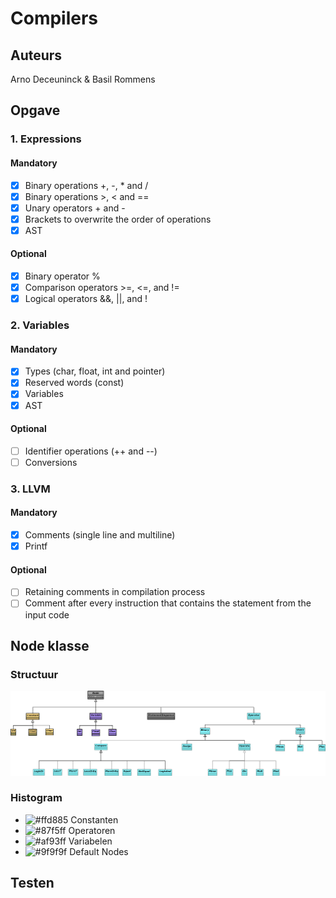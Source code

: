# Compilers
## Auteurs
Arno Deceuninck & Basil Rommens
## Opgave
### 1. Expressions
#### Mandatory
- [x] Binary operations +, -, * and /
- [x] Binary operations >, < and ==
- [x] Unary operators + and -
- [x] Brackets to overwrite the order of operations
- [x] AST
#### Optional
- [x] Binary operator %
- [x] Comparison operators >=, <=, and !=
- [x] Logical operators &&, ||, and !
### 2. Variables
#### Mandatory
- [x] Types (char, float, int and pointer)
- [x] Reserved words (const)
- [x] Variables
- [x] AST
#### Optional
- [ ] Identifier operations (++ and --)
- [ ] Conversions
### 3. LLVM
#### Mandatory
- [x] Comments (single line and multiline)
- [x] Printf
#### Optional
- [ ] Retaining comments in compilation process
- [ ] Comment after every instruction that contains the statement from the input code

## Node klasse
### Structuur
![alt text](doc/NodeClass.png)

### Histogram
- ![#ffd885](https://placehold.it/15/ffd885/000000?text=+) Constanten
- ![#87f5ff](https://placehold.it/15/87f5ff/000000?text=+) Operatoren
- ![#af93ff](https://placehold.it/15/af93ff/000000?text=+) Variabelen
- ![#9f9f9f](https://placehold.it/15/9f9f9f/000000?text=+) Default Nodes

## Testen
